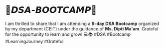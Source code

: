 <h1>🚀𝘿𝙎𝘼-𝘽𝙊𝙊𝙏𝘾𝘼𝙈𝙋🚀</h1> 

I am thrilled to share that I am attending a **9-day DSA Bootcamp** organized by my department (CEIT) under the guidance of **Ms. Dipti Ma'am**. Grateful for the opportunity to learn and grow! 💻📚
#DSA #Bootcamp #LearningJourney #Grateful
